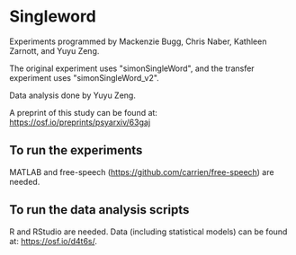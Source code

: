 #  Singleword
Experiments programmed by Mackenzie Bugg, Chris Naber, Kathleen Zarnott, and Yuyu Zeng.

The original experiment uses "simonSingleWord", and the transfer experiment uses "simonSingleWord_v2".

Data analysis done by Yuyu Zeng.

A preprint of this study can be found at: https://osf.io/preprints/psyarxiv/63gaj

## To run the experiments
MATLAB and free-speech (https://github.com/carrien/free-speech) are needed.

## To run the data analysis scripts
R and RStudio are needed. Data (including statistical models) can be found at: https://osf.io/d4t6s/.


